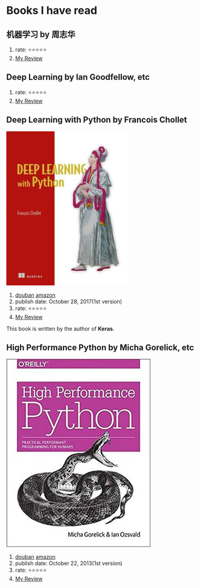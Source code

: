 # Books I have read

## 机器学习 by 周志华

1. rate: ⭐️⭐️⭐️⭐️⭐️
2. [My Review]()


## Deep Learning by Ian Goodfellow, etc

1. rate: ⭐️⭐️⭐️⭐️⭐️
2. [My Review]()

## Deep Learning with Python by Francois Chollet

![cover](/images/dl-with-python.jpg)

1. [douban](https://book.douban.com/subject/27038207/)  [amazon](https://www.amazon.com/Deep-Learning-Python-Francois-Chollet/dp/1617294438)
1. publish date: October 28, 2017(1st version)
1. rate: ⭐️⭐️⭐️⭐️⭐️
1. [My Review](https://github.com/towerjoo/myML/blob/master/reviews/dl-with-python.md)

This book is written by the author of **Keras**.

## High Performance Python by Micha Gorelick, etc

![cover](/images/high-performance.jpg)

1. [douban](https://book.douban.com/subject/24641620/)  [amazon](https://www.amazon.com/High-Performance-Python-Performant-Programming/dp/1449361595)
1. publish date: October 22, 2013(1st version)
1. rate: ⭐️⭐️⭐️⭐️⭐️
1. [My Review]()
